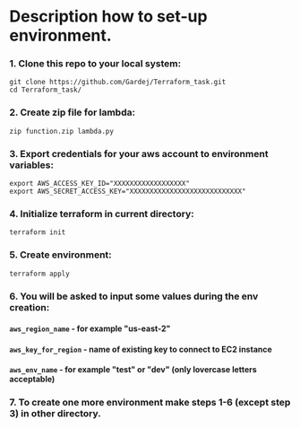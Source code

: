 # Description how to set-up environment.

### 1. Clone this repo to your local system:
```
git clone https://github.com/Gardej/Terraform_task.git
cd Terraform_task/
```
### 2. Create zip file for lambda:
```
zip function.zip lambda.py
```
### 3. Export credentials for your aws account to environment variables:
```
export AWS_ACCESS_KEY_ID="XXXXXXXXXXXXXXXXXX"
export AWS_SECRET_ACCESS_KEY="XXXXXXXXXXXXXXXXXXXXXXXXXXXX"
```
### 4. Initialize terraform in current directory:
```
terraform init
```
### 5. Create environment:
```
terraform apply
```
### 6. You will be asked to input some values during the env creation:
#### `aws_region_name`     - for example "us-east-2"
#### `aws_key_for_region`  - name of existing key to connect to EC2 instance
#### `aws_env_name`        - for example "test" or "dev" (only lovercase letters acceptable)

### 7. To create one more environment make steps 1-6 (except step 3) in other directory.
 

